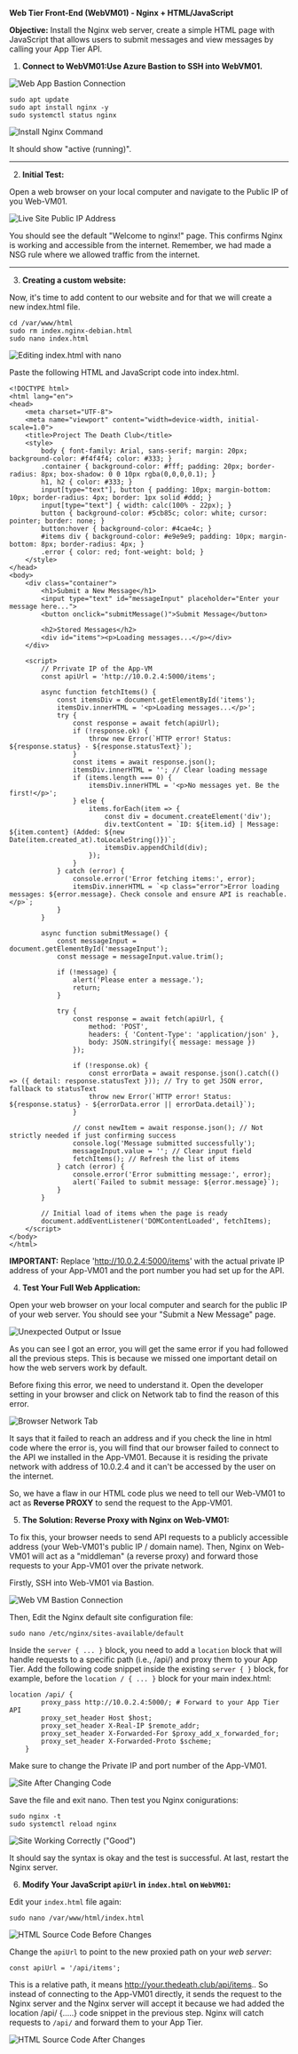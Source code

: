 **Web Tier Front-End (WebVM01) - Nginx + HTML/JavaScript**

**Objective:** Install the Nginx web server, create a simple HTML page with JavaScript that allows users to submit messages and view messages by calling your App Tier API.

1) **Connect to WebVM01:Use Azure Bastion to SSH into WebVM01.**

![Web App Bastion Connection](./screenshots/Phase-2.3-Web-Server/1-webapp-bastion.png)

```
sudo apt update
sudo apt install nginx -y
sudo systemctl status nginx
```

![Install Nginx Command](./screenshots/Phase-2.3-Web-Server/2-install-nginx.png)

It should show "active (running)". 

---

2) **Initial Test:** 

Open a web browser on your local computer and navigate to the Public IP of you Web-VM01.

![Live Site Public IP Address](./screenshots/Phase-2.3-Web-Server/3-live-site-ip-public.png)

You should see the default "Welcome to nginx!" page. This confirms Nginx is working and accessible from the internet. Remember, we had made a NSG rule where we allowed traffic from the internet.

---

3) **Creating a custom website:**

Now, it's time to add content to our website and for that we will create a new index.html file.

```
cd /var/www/html
sudo rm index.nginx-debian.html 
sudo nano index.html
```

![Editing index.html with nano](./screenshots/Phase-2.3-Web-Server/4-nano-index-html.png)

Paste the following HTML and JavaScript code into index.html.

```
<!DOCTYPE html>
<html lang="en">
<head>
    <meta charset="UTF-8">
    <meta name="viewport" content="width=device-width, initial-scale=1.0">
    <title>Project The Death Club</title>
    <style>
        body { font-family: Arial, sans-serif; margin: 20px; background-color: #f4f4f4; color: #333; }
        .container { background-color: #fff; padding: 20px; border-radius: 8px; box-shadow: 0 0 10px rgba(0,0,0,0.1); }
        h1, h2 { color: #333; }
        input[type="text"], button { padding: 10px; margin-bottom: 10px; border-radius: 4px; border: 1px solid #ddd; }
        input[type="text"] { width: calc(100% - 22px); }
        button { background-color: #5cb85c; color: white; cursor: pointer; border: none; }
        button:hover { background-color: #4cae4c; }
        #items div { background-color: #e9e9e9; padding: 10px; margin-bottom: 8px; border-radius: 4px; }
        .error { color: red; font-weight: bold; }
    </style>
</head>
<body>
    <div class="container">
        <h1>Submit a New Message</h1>
        <input type="text" id="messageInput" placeholder="Enter your message here...">
        <button onclick="submitMessage()">Submit Message</button>

        <h2>Stored Messages</h2>
        <div id="items"><p>Loading messages...</p></div>
    </div>

    <script>
        // Prrivate IP of the App-VM
        const apiUrl = 'http://10.0.2.4:5000/items'; 

        async function fetchItems() {
            const itemsDiv = document.getElementById('items');
            itemsDiv.innerHTML = '<p>Loading messages...</p>';
            try {
                const response = await fetch(apiUrl);
                if (!response.ok) {
                    throw new Error(`HTTP error! Status: ${response.status} - ${response.statusText}`);
                }
                const items = await response.json();
                itemsDiv.innerHTML = ''; // Clear loading message
                if (items.length === 0) {
                    itemsDiv.innerHTML = '<p>No messages yet. Be the first!</p>';
                } else {
                    items.forEach(item => {
                        const div = document.createElement('div');
                        div.textContent = `ID: ${item.id} | Message: ${item.content} (Added: ${new Date(item.created_at).toLocaleString()})`;
                        itemsDiv.appendChild(div);
                    });
                }
            } catch (error) {
                console.error('Error fetching items:', error);
                itemsDiv.innerHTML = `<p class="error">Error loading messages: ${error.message}. Check console and ensure API is reachable.</p>`;
            }
        }

        async function submitMessage() {
            const messageInput = document.getElementById('messageInput');
            const message = messageInput.value.trim();

            if (!message) {
                alert('Please enter a message.');
                return;
            }

            try {
                const response = await fetch(apiUrl, {
                    method: 'POST',
                    headers: { 'Content-Type': 'application/json' },
                    body: JSON.stringify({ message: message })
                });

                if (!response.ok) {
                    const errorData = await response.json().catch(() => ({ detail: response.statusText })); // Try to get JSON error, fallback to statusText
                    throw new Error(`HTTP error! Status: ${response.status} - ${errorData.error || errorData.detail}`);
                }

                // const newItem = await response.json(); // Not strictly needed if just confirming success
                console.log('Message submitted successfully');
                messageInput.value = ''; // Clear input field
                fetchItems(); // Refresh the list of items
            } catch (error) {
                console.error('Error submitting message:', error);
                alert(`Failed to submit message: ${error.message}`);
            }
        }

        // Initial load of items when the page is ready
        document.addEventListener('DOMContentLoaded', fetchItems);
    </script>
</body>
</html>
```

**IMPORTANT:** Replace 'http://10.0.2.4:5000/items' with the actual private IP address of your App-VM01 and the port number you had set up for the API.

4) **Test Your Full Web Application:**

Open your web browser on your local computer and search for the public IP of your web server. You should see your "Submit a New Message" page.

![Unexpected Output or Issue](./screenshots/Phase-2.3-Web-Server/5-what-the-hell.png)

As you can see I got an error, you will get the same error if you had followed all the previous steps. This is because we missed one important detail on how the web servers work by default.

Before fixing this error, we need to understand it. Open the developer setting in your browser and click on Network tab to find the reason of this error.

![Browser Network Tab](./screenshots/Phase-2.3-Web-Server/6-network-tab.png)

It says that it failed to reach an address and if you check the line in html code where the error is, you will find that our browser failed to connect to the API we installed in the App-VM01. Because it is residing the private network with address of 10.0.2.4 and it can't be accessed by the user on the internet.

So, we have a flaw in our HTML code plus we need to tell our Web-VM01 to act as **Reverse PROXY** to send the request to the App-VM01.

5) **The Solution: Reverse Proxy with Nginx on Web-VM01:**

To fix this, your browser needs to send API requests to a publicly accessible address (your Web-VM01's public IP / domain name). Then, Nginx on Web-VM01 will act as a "middleman" (a reverse proxy) and forward those requests to your App-VM01 over the private network.

Firstly, SSH into Web-VM01 via Bastion.

![Web VM Bastion Connection](./screenshots/Phase-2.3-Web-Server/7-webvm-bastion.png)

Then, Edit the Nginx default site configuration file:

```
sudo nano /etc/nginx/sites-available/default
```

Inside the `server { ... }` block, you need to add a `location` block that will handle requests to a specific path (i.e., /api/) and proxy them to your App Tier. 
Add the following code snippet inside the existing `server { }` block, for example, before the `location / { ... }` block for your main index.html:

```
location /api/ {
        proxy_pass http://10.0.2.4:5000/; # Forward to your App Tier API
        proxy_set_header Host $host;
        proxy_set_header X-Real-IP $remote_addr;
        proxy_set_header X-Forwarded-For $proxy_add_x_forwarded_for;
        proxy_set_header X-Forwarded-Proto $scheme;
    }
```

Make sure to change the Private IP and port number of the App-VM01.


![Site After Changing Code](./screenshots/Phase-2.3-Web-Server/9-after-changing-code.png)

Save the file and exit nano. Then test you Nginx conigurations:

```
sudo nginx -t
sudo systemctl reload nginx
```

![Site Working Correctly ("Good")](./screenshots/Phase-2.3-Web-Server/10-good.png)

It should say the syntax is okay and the test is successful. At last, restart the Nginx server.

6) **Modify Your JavaScript `apiUrl` in `index.html` on `WebVM01`:**

Edit your `index.html` file again:

```
sudo nano /var/www/html/index.html
```
  
![HTML Source Code Before Changes](./screenshots/Phase-2.3-Web-Server/11-html-before.png)

Change the `apiUrl` to point to the new proxied path on your _web server_:

```
const apiUrl = '/api/items';
```

This is a relative path, it means http://your.thedeath.club/api/items.. So instead of connecting to the App-VM01 directly, it sends the request to the Nginx server and the Nginx server will accept it because we had added the location /api/ {.....} code snippet in the previous step. Nginx will catch requests to `/api/` and forward them to your App Tier.

![HTML Source Code After Changes](./screenshots/Phase-2.3-Web-Server/12-html-after.png)

